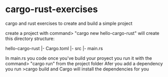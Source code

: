 # cargo-rust-exercises
cargo and rust exercises to create and build a simple project

create a project with command> "cargo new hello-cargo-rust" 
will create this directory structure:

hello-cargo-rust
|- Cargo.toml
|- src
  |- main.rs
  
In main.rs you code 
once you've build your proyect you run it with the command> "cargo run" 
from the project folder
Afer you add a dependency you run >cargo build
and Cargo will install the dependencies for you
